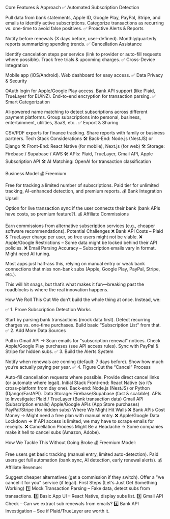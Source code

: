 Core Features & Approach
✅ Automated Subscription Detection

Pull data from bank statements, Apple ID, Google Play, PayPal, Stripe, and emails to identify active subscriptions.
Categorize transactions as recurring vs. one-time to avoid false positives.
✅ Proactive Alerts & Reports

Notify before renewals (X days before, user-defined).
Monthly/quarterly reports summarizing spending trends.
✅ Cancellation Assistance

Identify cancelation steps per service (link to provider or auto-fill requests where possible).
Track free trials & upcoming charges.
✅ Cross-Device Integration

Mobile app (iOS/Android).
Web dashboard for easy access.
✅ Data Privacy & Security

OAuth login for Apple/Google Play access.
Bank API support (like Plaid, TrueLayer for EU/NZ).
End-to-end encryption for transaction parsing.
✅ Smart Categorization

AI-powered name matching to detect subscriptions across different payment platforms.
Group subscriptions into personal, business, entertainment, utilities, SaaS, etc..
✅ Export & Sharing

CSV/PDF exports for finance tracking.
Share reports with family or business partners.
Tech Stack Considerations
🛠 Back-End: Node.js (NestJS) or Django
🛠 Front-End: React Native (for mobile), Next.js (for web)
🛠 Storage: Firebase / Supabase / AWS
🛠 APIs: Plaid, TrueLayer, Gmail API, Apple Subscription API
🛠 AI Matching: OpenAI for transaction classification

Business Model
💰 Freemium

Free for tracking a limited number of subscriptions.
Paid tier for unlimited tracking, AI-enhanced detection, and premium reports.
💰 Bank Integration Upsell

Option for live transaction sync if the user connects their bank (bank APIs have costs, so premium feature?).
💰 Affiliate Commissions

Earn commissions from alternative subscription services (e.g., cheaper software recommendations).
Potential Challenges
❌ Bank API Costs – Plaid & TrueLayer charge per user, so free users might not be viable.
❌ Apple/Google Restrictions – Some data might be locked behind their API policies.
❌ Email Parsing Accuracy – Subscription emails vary in format. Might need AI tuning.

Most apps just half-ass this, relying on manual entry or weak bank connections that miss non-bank subs (Apple, Google Play, PayPal, Stripe, etc.).

This will hit snags, but that’s what makes it fun—breaking past the roadblocks is where the real innovation happens.

How We Roll This Out
We don’t build the whole thing at once. Instead, we:

✅ 1. Prove Subscription Detection Works

Start by parsing bank transactions (mock data first).
Detect recurring charges vs. one-time purchases.
Build basic "Subscription List" from that.
✅ 2. Add More Data Sources

Pull in Gmail API → Scan emails for "subscription renewal" notices.
Check Apple/Google Play purchases (see API access rules).
Sync with PayPal & Stripe for hidden subs.
✅ 3. Build the Alerts System

Notify when renewals are coming (default: 7 days before).
Show how much you’re actually paying per year.
✅ 4. Figure Out the “Cancel” Process

Auto-fill cancellation requests where possible.
Provide direct cancel links (or automate where legal).
Initial Stack
Front-end: React Native (so it’s cross-platform from day one).
Back-end: Node.js (NestJS) or Python (Django/FastAPI).
Data Storage: Firebase/Supabase (fast & scalable).
APIs to Investigate:
Plaid / TrueLayer (Bank transaction data)
Gmail API (Subscription emails)
Apple/Google APIs (App Store purchases)
PayPal/Stripe (for hidden subs)
Where We Might Hit Walls
❌ Bank APIs Cost Money → Might need a free plan with manual entry.
❌ Apple/Google Data Lockdown → If API access is limited, we may have to scrape emails for receipts.
❌ Cancellation Process Might Be a Headache → Some companies make it hell to cancel subs (Amazon, Adobe).

How We Tackle This Without Going Broke
💰 Freemium Model:

Free users get basic tracking (manual entry, limited auto-detection).
Paid users get full automation (bank sync, AI detection, early renewal alerts).
💰 Affiliate Revenue:

Suggest cheaper alternatives (get a commission if they switch).
Offer a "we cancel it for you" service (if legal).
First Steps (Let's Just Get Something Working)
1️⃣ Mock Transaction Parsing – Fake data, detect subs from transactions.
2️⃣ Basic App UI – React Native, display subs list.
3️⃣ Gmail API Check – Can we extract sub renewals from emails?
4️⃣ Bank API Investigation – See if Plaid/TrueLayer are worth it.

